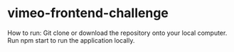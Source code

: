 # vimeo-frontend-challenge
How to run: 
Git clone or download the repository onto your local computer. 
Run npm start to run the application locally.
